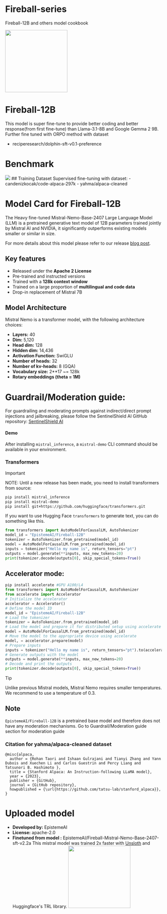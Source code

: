# Fireball-series
Fireball-12B and others model cookbook

<img src="https://huggingface.co/EpistemeAI/Fireball-Mistral-Nemo-Base-2407-v1-DPO2/resolve/main/fireball.JPG" width="200"/>


# Fireball-12B
This model is super fine-tune to provide better coding and better response(from first fine-tune) than Llama-3.1-8B and Google Gemma 2 9B. 
Further fine tuned with ORPO method with dataset 
- reciperesearch/dolphin-sft-v0.1-preference

# Benchmark
<img src="https://huggingface.co/EpistemeAI/Fireball-12B/resolve/main/benchmark2.jpg"/>
## Training Dataset 
Supervised fine-tuning with dataset: 
- candenizkocak/code-alpaca-297k
- yahma/alpaca-cleaned

# Model Card for Fireball-12B

The Heavy fine-tuned Mistral-Nemo-Base-2407 Large Language Model (LLM) is a pretrained generative text model of 12B parameters trained jointly by Mistral AI and NVIDIA, it significantly outperforms existing models smaller or similar in size.

For more details about this model please refer to our release [blog post](https://mistral.ai/news/mistral-nemo/).

## Key features
- Released under the **Apache 2 License**
- Pre-trained and instructed versions
- Trained with a **128k context window**
- Trained on a large proportion of **multilingual and code data**
- Drop-in replacement of Mistral 7B

## Model Architecture
Mistral Nemo is a transformer model, with the following architecture choices:
- **Layers:** 40
- **Dim:** 5,120
- **Head dim:** 128
- **Hidden dim:** 14,436
- **Activation Function:** SwiGLU
- **Number of heads:** 32
- **Number of kv-heads:** 8 (GQA)
- **Vocabulary size:** 2**17 ~= 128k
- **Rotary embeddings (theta = 1M)**

# Guardrail/Moderation guide: 
For guardrailing and moderating prompts against indirect/direct prompt injections and jailbreaking, please follow the SentinelShield AI GitHub repository:
[SentinelShield AI](https://github.com/tomtyiu/SentinelShieldAI)


#### Demo

After installing `mistral_inference`, a `mistral-demo` CLI command should be available in your environment.

### Transformers

> [!IMPORTANT]
> NOTE: Until a new release has been made, you need to install transformers from source:
> ```sh
> pip install mistral_inference
> pip install mistral-demo
> pip install git+https://github.com/huggingface/transformers.git
> ```
If you want to use Hugging Face `transformers` to generate text, you can do something like this.
```py
from transformers import AutoModelForCausalLM, AutoTokenizer
model_id = "EpistemeAI/Fireball-12B"
tokenizer = AutoTokenizer.from_pretrained(model_id)
model = AutoModelForCausalLM.from_pretrained(model_id)
inputs = tokenizer("Hello my name is", return_tensors="pt")
outputs = model.generate(**inputs, max_new_tokens=20)
print(tokenizer.decode(outputs[0], skip_special_tokens=True))
```
## Accelerator mode: 
```py
pip install accelerate #GPU A100/L4
from transformers import AutoModelForCausalLM, AutoTokenizer
from accelerate import Accelerator
# Initialize the accelerator
accelerator = Accelerator()
# Define the model ID
model_id = "EpistemeAI/Fireball-12B"
# Load the tokenizer
tokenizer = AutoTokenizer.from_pretrained(model_id)
# Load the model and prepare it for distributed setup using accelerate
model = AutoModelForCausalLM.from_pretrained(model_id)
# Move the model to the appropriate device using accelerate
model, = accelerator.prepare(model)
# Prepare inputs
inputs = tokenizer("Hello my name is", return_tensors="pt").to(accelerator.device)
# Generate outputs with the model
outputs = model.generate(**inputs, max_new_tokens=20)
# Decode and print the outputs
print(tokenizer.decode(outputs[0], skip_special_tokens=True))
```
> [!TIP]
> Unlike previous Mistral models, Mistral Nemo requires smaller temperatures. We recommend to use a temperature of 0.3.
## Note
`EpistemeAI/Fireball-12B` is a pretrained base model and therefore does not have any moderation mechanisms. Go to Guardrail/Moderation guide section for moderation guide
### Citation for yahma/alpaca-cleaned dataset
```
@misc{alpaca,
  author = {Rohan Taori and Ishaan Gulrajani and Tianyi Zhang and Yann Dubois and Xuechen Li and Carlos Guestrin and Percy Liang and Tatsunori B. Hashimoto },
  title = {Stanford Alpaca: An Instruction-following LLaMA model},
  year = {2023},
  publisher = {GitHub},
  journal = {GitHub repository},
  howpublished = {\url{https://github.com/tatsu-lab/stanford_alpaca}},
}
```
# Uploaded  model
- **Developed by:** EpistemeAI
- **License:** apache-2.0
- **Finetuned from model :** EpistemeAI/Fireball-Mistral-Nemo-Base-2407-sft-v2.2a
This mistral model was trained 2x faster with [Unsloth](https://github.com/unslothai/unsloth) and Huggingface's TRL library.
[<img src="https://raw.githubusercontent.com/unslothai/unsloth/main/images/unsloth%20made%20with%20love.png" width="200"/>](https://github.com/unslothai/unsloth)
